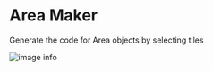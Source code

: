 # Area Maker
Generate the code for Area objects by selecting tiles


![image info](https://i.imgur.com/u4drKfd.png)